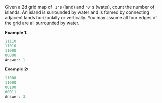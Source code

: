 Given a 2d grid map of `'1'`s (land) and `'0'`s (water), count the number of islands. An island is surrounded by water and is formed by connecting adjacent lands horizontally or vertically. You may assume all four edges of the grid are all surrounded by water.

**Example 1:**
```java
11110
11010
11000
00000
Answer: 1
```

**Example 2:**
```java
11000
11000
00100
00011
Answer: 3
```